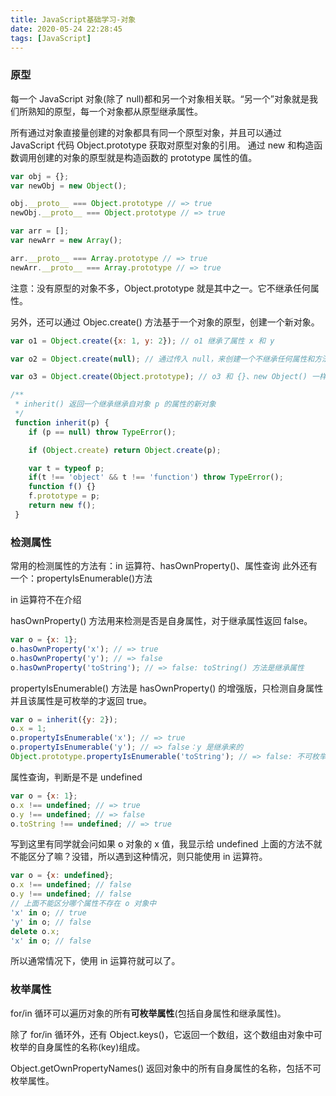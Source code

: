 ```yaml
---
title: JavaScript基础学习-对象
date: 2020-05-24 22:28:45
tags: [JavaScript]
---
```


### 原型

每一个 JavaScript 对象(除了 null)都和另一个对象相关联。“另一个”对象就是我们所熟知的原型，每一个对象都从原型继承属性。

所有通过对象直接量创建的对象都具有同一个原型对象，并且可以通过 JavaScript 代码 Object.prototype 获取对原型对象的引用。
通过 new 和构造函数调用创建的对象的原型就是构造函数的 prototype 属性的值。

```javascript
var obj = {};
var newObj = new Object();

obj.__proto__ === Object.prototype // => true
newObj.__proto__ === Object.prototype // => true

var arr = [];
var newArr = new Array();

arr.__proto__ === Array.prototype // => true
newArr.__proto__ === Array.prototype // => true
```

注意：没有原型的对象不多，Object.prototype 就是其中之一。它不继承任何属性。

另外，还可以通过 Objec.create() 方法基于一个对象的原型，创建一个新对象。

```javascript
var o1 = Object.create({x: 1, y: 2}); // o1 继承了属性 x 和 y

var o2 = Object.create(null); // 通过传入 null，来创建一个不继承任何属性和方法的对象

var o3 = Object.create(Object.prototype); // o3 和 {}、new Object() 一样，创建了一个空对象

/**
 * inherit() 返回一个继承继承自对象 p 的属性的新对象
 */
 function inherit(p) {
    if (p == null) throw TypeError();

    if (Object.create) return Object.create(p);

    var t = typeof p;
    if(t !== 'object' && t !== 'function') throw TypeError();
    function f() {}
    f.prototype = p;
    return new f();
 }
```

### 检测属性

常用的检测属性的方法有：in 运算符、hasOwnProperty()、属性查询
此外还有一个：propertyIsEnumerable()方法

in 运算符不在介绍

hasOwnProperty() 方法用来检测是否是自身属性，对于继承属性返回 false。

```javascript
var o = {x: 1};
o.hasOwnProperty('x'); // => true
o.hasOwnProperty('y'); // => false
o.hasOwnProperty('toString'); // => false: toString() 方法是继承属性
```

propertyIsEnumerable() 方法是 hasOwnProperty() 的增强版，只检测自身属性并且该属性是可枚举的才返回 true。

```javascript
var o = inherit({y: 2});
o.x = 1;
o.propertyIsEnumerable('x'); // => true
o.propertyIsEnumerable('y'); // => false：y 是继承来的
Object.prototype.propertyIsEnumerable('toString'); // => false: 不可枚举
```

属性查询，判断是不是 undefined

```javascript
var o = {x: 1};
o.x !== undefined; // => true
o.y !== undefined; // => false
o.toString !== undefined; // => true
```

写到这里有同学就会问如果 o 对象的 x 值，我显示给 undefined 上面的方法不就不能区分了嘛？没错，所以遇到这种情况，则只能使用 in 运算符。

```javascript
var o = {x: undefined};
o.x !== undefined; // false
o.y !== undefined; // false
// 上面不能区分哪个属性不存在 o 对象中
'x' in o; // true
'y' in o; // false
delete o.x;
'x' in o; // false
```

所以通常情况下，使用 in 运算符就可以了。

### 枚举属性

for/in 循环可以遍历对象的所有**可枚举属性**(包括自身属性和继承属性)。

除了 for/in 循环外，还有 Object.keys()，它返回一个数组，这个数组由对象中可枚举的自身属性的名称(key)组成。

Object.getOwnPropertyNames() 返回对象中的所有自身属性的名称，包括不可枚举属性。

```javascript

```